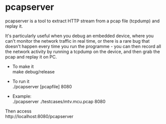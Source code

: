 # pcapserver

pcapserver is a tool to extract HTTP stream from a pcap file (tcpdump) and replay it.

It's particularly useful when you debug an embedded device, where you can't monitor the network traffic in real time,
or there is a rare bug that doesn't happen every time you run the programme - you can then record all the network activity by running a tcpdump on the device, and then grab the pcap and replay it on PC.

- To make it  
make debug/release

- To run it  
./pcapserver [pcapfile] 8080

- Example:  
./pcapserver ./testcases/mtv.mcu.pcap 8080

Then access  
http://localhost:8080/pcapserver

